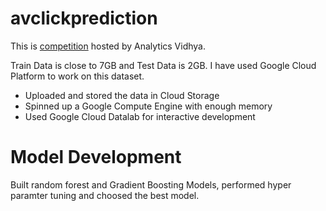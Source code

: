 # avclickprediction

This is [competition](https://datahack.analyticsvidhya.com/contest/click-prediction/) hosted by Analytics Vidhya.

Train Data is close to 7GB and Test Data is 2GB. I have used Google Cloud Platform to work on this dataset.

* Uploaded and stored the data in Cloud Storage
* Spinned up a Google Compute Engine with enough memory
* Used Google Cloud Datalab for interactive development


# Model Development

Built random forest and Gradient Boosting Models, performed hyper paramter tuning and choosed the best model.


